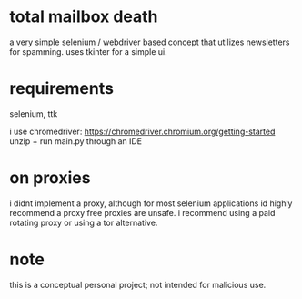 # total mailbox death

a very simple selenium / webdriver based concept that utilizes newsletters for spamming. uses tkinter for a simple ui. 

# requirements 

selenium, ttk

i use chromedriver: https://chromedriver.chromium.org/getting-started
unzip + run main.py through an IDE

# on proxies

i didnt implement a proxy, although for most selenium applications id highly recommend a proxy
free proxies are unsafe. i recommend using a paid rotating proxy or using a tor alternative. 

# note

this is a conceptual personal project; not intended for malicious use. 
